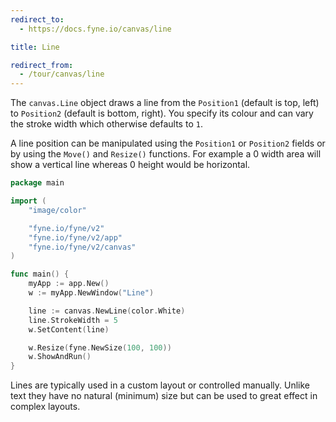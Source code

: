 ```yaml
---
redirect_to:
  - https://docs.fyne.io/canvas/line

title: Line

redirect_from:
  - /tour/canvas/line
---
```

The `canvas.Line` object draws a line from the `Position1` (default
is top, left) to `Position2` (default is bottom, right).
You specify its colour and can vary the stroke width which otherwise
defaults to `1`.

A line position can be manipulated using the `Position1` or `Position2`
fields or by using the `Move()` and `Resize()` functions. For example 
a 0 width area will show a vertical line whereas 0 height would be
horizontal.

```go
package main

import (
	"image/color"

	"fyne.io/fyne/v2"
	"fyne.io/fyne/v2/app"
	"fyne.io/fyne/v2/canvas"
)

func main() {
	myApp := app.New()
	w := myApp.NewWindow("Line")

	line := canvas.NewLine(color.White)
	line.StrokeWidth = 5
	w.SetContent(line)

	w.Resize(fyne.NewSize(100, 100))
	w.ShowAndRun()
}
```

Lines are typically used in a custom layout or controlled manually.
Unlike text they have no natural (minimum) size but can be
used to great effect in complex layouts.

